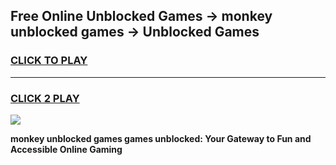 
## Free Online Unblocked Games → monkey unblocked games → Unblocked Games
<h3>
<a href="https://premium.freeplayer.one?title=monkey_unblocked_games&ref=21F">CLICK TO PLAY</a></h3>
<hr>

<h3>
<a href="https://premium.freeplayer.one?title=monkey_unblocked_games&ref=21F">CLICK 2 PLAY</a>
  
</h3>

<a href="https://premium.freeplayer.one?title=monkey_unblocked_games&ref=21F/"><img src="https://clearcache.store/games.png"></a>


**monkey unblocked games games unblocked: Your Gateway to Fun and Accessible Online Gaming**
